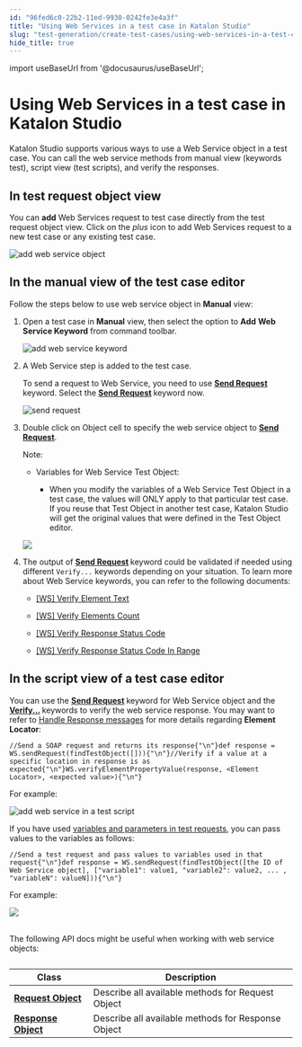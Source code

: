 ```yaml
---
id: "96fed6c0-22b2-11ed-9930-0242fe3e4a3f"
title: "Using Web Services in a test case in Katalon Studio"
slug: "test-generation/create-test-cases/using-web-services-in-a-test-case-in-katalon-studio"
hide_title: true
---
```

import useBaseUrl from '@docusaurus/useBaseUrl';


# <a id="id" class="anchor_top_offset"/><a id="ariaid-title1" class="anchor_top_offset"/>Using Web Services in a test case in <span xmlns="http://www.w3.org/1999/xhtml" className="ph">Katalon Studio</span> 

<p xmlns="http://www.w3.org/1999/xhtml" className="p"><span className="ph">Katalon Studio</span> supports various ways to use a Web Service object   in a test case. You can call the web service methods from manual   view (keywords test), script view (test scripts), and verify the   responses.</p> 

## <a id="id_1" class="anchor_top_offset"/>In test request object view

<p xmlns="http://www.w3.org/1999/xhtml" className="p">You can <strong className="ph b">add</strong> Web Services request to test case   directly from the test request object view. Click on the <em className="ph i">plus</em> icon to add Web Services request to a new test case or any existing   test case.</p> 
<p xmlns="http://www.w3.org/1999/xhtml" className="p">   <img className="image" width={700} src={useBaseUrl("/0155e940-2d04-11ed-9930-0242fe3e4a3f.png")} alt="add web service object" /></p> 

## <a id="id_2" class="anchor_top_offset"/>In the manual view of the test case editor

<p xmlns="http://www.w3.org/1999/xhtml" className="p">Follow the steps below to use web service object   in <strong className="ph b">Manual</strong> view:</p> 
<ol xmlns="http://www.w3.org/1999/xhtml" className="ol"><li className="li">     <p className="p">Open a test case in <strong className="ph b">Manual</strong> view, then       select the option to <strong className="ph b">Add</strong> <strong className="ph b">Web Service         Keyword</strong> from command toolbar.</p>     <p className="p">       <img className="image" width={700} src={useBaseUrl("/8bbc3580-2d04-11ed-9930-0242fe3e4a3f.png")} alt="add web service keyword" /></p>   </li><li className="li">     <p className="p">A Web Service step is added to the test case. </p>     <p className="p">       To send a request to Web Service, you need to use <strong className="ph b"><a className="xref" href="/docs/test-generation/keywords/keyword-description-in-katalon-studio/web-service-keywords/ws-send-request">Send           Request</a>       </strong>keyword. Select the <strong className="ph b"><a className="xref" href="/docs/test-generation/keywords/keyword-description-in-katalon-studio/web-service-keywords/ws-send-request">Send           Request</a>       </strong>keyword now.</p>     <p className="p">       <img className="image" width={700} src={useBaseUrl("/49dead90-2d05-11ed-9930-0242fe3e4a3f.png")} alt="send request" /></p>   </li><li className="li">     <p className="p">Double click on <span className="ph uicontrol">Object</span> cell to specify the web service object       to <strong className="ph b"><a className="xref" href="/docs/test-generation/keywords/keyword-description-in-katalon-studio/web-service-keywords/ws-send-request">Send           Request</a></strong>.</p>     <div className="note note note_note"><span className="note__title">Note:</span>        <ul className="ul"><li className="li"><div className="p">Variables for Web Service Test Object:<ul className="ul"><li className="li"><p className="p">When you modify the variables of a Web Service Test Object in a                   test case, the values will ONLY apply to that particular test case.                   If you reuse that Test Object in another test case, Katalon Studio                   will get the original values that were defined in the Test Object                   editor.</p></li></ul></div></li></ul>     </div>     <p className="p">       <img className="image" width={600} src={useBaseUrl("/014d4140-2d05-11ed-9930-0242fe3e4a3f.png")} /></p>   </li><li className="li">     <div className="p">The output of <strong className="ph b"><a className="xref" href="/docs/test-generation/keywords/keyword-description-in-katalon-studio/web-service-keywords/ws-send-request">Send           Request</a>       </strong>keyword could be validated if needed       using different <code className="ph codeph">Verify...</code>  keywords       depending on your situation. To learn more about Web Service keywords, you can refer to the following  documents: <ul className="ul"><li className="li"><p className="p"><a className="xref" href="/docs/test-generation/keywords/keyword-description-in-katalon-studio/web-service-keywords/ws-verify-element-text">[WS] Verify Element Text</a></p></li><li className="li"><p className="p"><a className="xref" href="/docs/test-generation/keywords/keyword-description-in-katalon-studio/web-service-keywords/ws-verify-elements-count">[WS] Verify Elements Count</a></p></li><li className="li"><p className="p"><a className="xref" href="/docs/test-generation/keywords/keyword-description-in-katalon-studio/web-service-keywords/ws-verify-response-status-code">[WS] Verify Response Status Code</a></p></li><li className="li"><p className="p"><a className="xref" href="/docs/test-generation/keywords/keyword-description-in-katalon-studio/web-service-keywords/ws-verify-response-status-code-in-range">[WS] Verify Response Status Code In Range</a></p></li></ul></div>   </li></ol> 

## <a id="id_3" class="anchor_top_offset"/>In the script view of a test case editor

<p xmlns="http://www.w3.org/1999/xhtml" className="p">You can use the <strong className="ph b"><a className="xref" href="/docs/test-generation/keywords/keyword-description-in-katalon-studio/web-service-keywords/ws-send-request">Send       Request</a>   </strong>keyword for Web Service object and   the <strong className="ph b"><a className="xref" href="/docs/test-generation/keywords/keyword-description-in-katalon-studio/web-service-keywords/ws-verify-element-property-value">Verify...</a>   </strong>keywords   to verify the web service response. You may want to refer   to <a className="xref" href="/docs/test-generation/test-objects/api-test-objects/handle-response-messages-in-katalon-studio">Handle Response messages</a> for more details   regarding <strong className="ph b">Element Locator</strong>:</p> 
<pre xmlns="http://www.w3.org/1999/xhtml" className="pre codeblock"><code>//Send a SOAP request and returns its response{"\n"}def response = WS.sendRequest(findTestObject([])){"\n"}//Verify if a value at a specific location in response is as expected{"\n"}WS.verifyElementPropertyValue(response, &lt;Element Locator&gt;, &lt;expected value&gt;){"\n"}</code></pre> 
<p xmlns="http://www.w3.org/1999/xhtml" className="p">For example:</p> 
<p xmlns="http://www.w3.org/1999/xhtml" className="p">   <img className="image" width={700} src={useBaseUrl("/b6ddb430-2d06-11ed-9930-0242fe3e4a3f.png")} alt="add web service in a test script" /></p> 
<p xmlns="http://www.w3.org/1999/xhtml" className="p">If you have used <a className="xref" href="/docs/test-generation/test-objects/api-test-objects/rest-request/parameterize-a-web-service-object-in-katalon-studio#id_2">variables     and parameters in test requests</a>, you can pass values to the   variables as follows:</p> 
<pre xmlns="http://www.w3.org/1999/xhtml" className="pre codeblock"><code>//Send a test request and pass values to variables used in that request{"\n"}def response = WS.sendRequest(findTestObject([the ID of Web Service object], ["variable1": value1, "variable2": value2, ... , "variableN": valueN])){"\n"}</code></pre> 
<p xmlns="http://www.w3.org/1999/xhtml" className="p">For example:</p> 
<p xmlns="http://www.w3.org/1999/xhtml" className="p">   <img className="image" src={useBaseUrl("https://github.com/katalon-studio/docs-images/raw/master/katalon-studio/docs/using-web-services-in-a-test-case/parameterize-ws.png")} /><br /><br /> </p> 
<p xmlns="http://www.w3.org/1999/xhtml" className="p">The following API docs might be useful when working with web   service objects:</p> 
<table xmlns="http://www.w3.org/1999/xhtml" className="table"><caption /><thead className="thead"><tr className><th className="entry anchor_top_offset" id="id_3__entry__1">Class</th><th className="entry anchor_top_offset" id="id_3__entry__2">Description</th></tr></thead><tbody className="tbody"><tr className><td className="entry" headers="id_3__entry__1 id_3__entry__2 ">         <strong className="ph b">           <a className="xref j-external-link" href="http://api-docs.katalon.com/studio/v4.6.0.2/api/com/kms/katalon/core/testobject/RequestObject.html" target="_blank">Request             Object</a>         </strong>       </td><td className="entry" headers="id_3__entry__1 id_3__entry__2 ">Describe all available methods for Request Object</td></tr><tr className><td className="entry" headers="id_3__entry__1 id_3__entry__2 ">         <strong className="ph b">           <a className="xref j-external-link" href="http://api-docs.katalon.com/studio/v4.6.0.2/api/com/kms/katalon/core/testobject/ResponseObject.html" target="_blank">Response             Object</a>         </strong>       </td><td className="entry" headers="id_3__entry__1 id_3__entry__2 ">Describe all available methods for Response Object</td></tr></tbody></table> 
